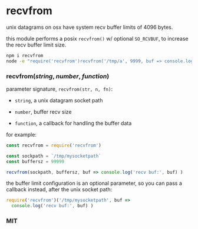 # recvfrom

unix datagrams on osx have system recv buffer limits of 4096 bytes.

this module performs a posix `recvfrom()` w/ optional `SO_RCVBUF`, to increase the recv buffer limit size.

```bash
npm i recvfrom
node -e "require('recvfrom')recvfrom('/tmp/a', 9999, buf => console.log(buf+''))"
```

### recvfrom(*string*, *number*, *function*)

parameter signature, `recvfrom(str, n, fn)`:

* `string`, a unix datagram socket path

* `number`, buffer recv size

* `function`, a callback for handling the buffer data

for example:

```js
const recvfrom = require('recvfrom')

const sockpath = `/tmp/mysocketpath`
const buffersz = 99999

recvfrom(sockpath, buffersz, buf => console.log('recv buf:', buf) )
```

the buffer limit configuration is an optional parameter, so you can pass a callback instead, after the unix socket path:

```js
require('recvfrom')('/tmp/mysocketpath', buf =>
  console.log('recv buf:', buf) )
```

### MIT
